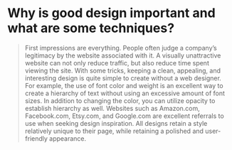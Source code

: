 # Why is good design important and what are some techniques?
>First impressions are everything. People often judge a company’s legitimacy by the website associated with it. A visually unattractive website can not only reduce traffic, but also reduce time spent viewing the site. With some tricks, keeping a clean, appealing, and interesting design is quite simple to create without a web designer. For example, the use of font color and weight is an excellent way to create a hierarchy of text without using an excessive amount of font sizes. In addition to changing the color, you can utilize opacity to establish hierarchy as well. Websites such as Amazon.com, Facebook.com, Etsy.com, and Google.com are excellent referrals to use when seeking design inspiration. All designs retain a style relatively unique to their page, while retaining a polished and user-friendly appearance. 